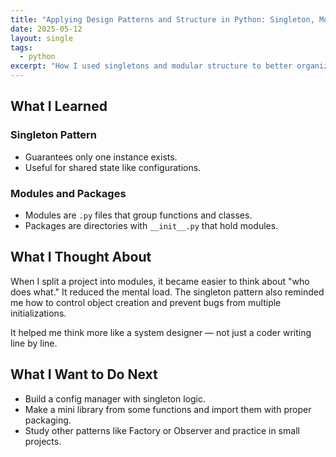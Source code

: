 ```yaml
---
title: "Applying Design Patterns and Structure in Python: Singleton, Modules, Packages"
date: 2025-05-12
layout: single
tags:
  - python
excerpt: "How I used singletons and modular structure to better organize larger Python projects."
---
```



## What I Learned

### Singleton Pattern
- Guarantees only one instance exists.
- Useful for shared state like configurations.

### Modules and Packages
- Modules are `.py` files that group functions and classes.
- Packages are directories with `__init__.py` that hold modules.

## What I Thought About

When I split a project into modules, it became easier to think about "who does what." It reduced the mental load. The singleton pattern also reminded me how to control object creation and prevent bugs from multiple initializations.

It helped me think more like a system designer — not just a coder writing line by line.

## What I Want to Do Next

- Build a config manager with singleton logic.
- Make a mini library from some functions and import them with proper packaging.
- Study other patterns like Factory or Observer and practice in small projects.

